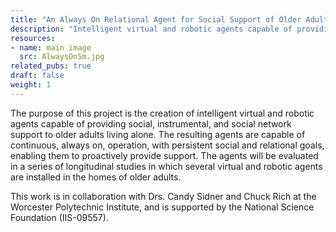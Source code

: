 ```yaml
---
title: "An Always On Relational Agent for Social Support of Older Adults"
description: "Intelligent virtual and robotic agents capable of providing social, instrumental, and social network support to older adults living alone."
resources:
- name: main image
  src: AlwaysOnSm.jpg
related_pubs: true
draft: false
weight: 1
---
```


The purpose of this project is the creation of intelligent virtual and robotic agents capable of providing social, instrumental, and social network support to older adults living alone. The resulting agents are capable of continuous, always on, operation, with persistent social and relational goals, enabling them to proactively provide support. The   agents will be evaluated in a series of longitudinal studies in which several virtual and robotic agents are installed in the homes of older adults.

This work is in collaboration with Drs. Candy Sidner and Chuck Rich at the Worcester Polytechnic Institute, and is supported by the National Science Foundation (IIS-09557).

